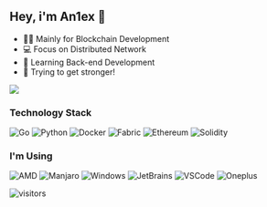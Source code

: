 ## Hey, i'm An1ex 👋

<!--
**An1ex/An1ex** is a ✨ _special_ ✨ repository because its `README.md` (this file) appears on your GitHub profile.

Here are some ideas to get you started:

- 🔭 I’m currently working on ...
- 🌱 I’m currently learning ...
- 👯 I’m looking to collaborate on ...
- 🤔 I’m looking for help with ...
- 💬 Ask me about ...
- 📫 How to reach me: ...
- 😄 Pronouns: ...
- ⚡ Fun fact: ...
-->
- 👨‍💻 Mainly for Blockchain Development
- 💻️ Focus on Distributed Network
- 🌱 Learning Back-end Development
- 💪 Trying to get stronger!

<img src="https://github-readme-stats.vercel.app/api?username=An1ex&show_icons=true&count_private=true">

[//]: # (<img src="https://github-readme-stats.vercel.app/api/top-langs/?username=An1ex&layout=compact">)

### Technology Stack

![Go](https://img.shields.io/badge/go-%2300ADD8?style=for-the-badge&logo=go&logoColor=white)
![Python](https://img.shields.io/badge/python-%233776AB?style=for-the-badge&logo=python&logoColor=white)
![Docker](https://img.shields.io/badge/docker-%232496ED?&style=for-the-badge&logo=docker&logoColor=white)
![Fabric](https://img.shields.io/badge/hyperledger-%232F3134?style=for-the-badge&logo=hyperledger&logoColor=white)
![Ethereum](https://img.shields.io/badge/ethereum-%233C3C3D?style=for-the-badge&logo=ethereum&logoColor=white)
![Solidity](https://img.shields.io/badge/solidity-%23363636?style=for-the-badge&logo=solidity&logoColor=white)


### I'm Using

![AMD](https://img.shields.io/badge/amd-%23ED1C24?&style=for-the-badge&logo=amd&logoColor=white)
![Manjaro](https://img.shields.io/badge/manjaro-%2335BF5C?&style=for-the-badge&logo=manjaro&logoColor=white)
![Windows](https://img.shields.io/badge/windows-%230078D6?&style=for-the-badge&logo=windows&logoColor=white)
![JetBrains](https://img.shields.io/badge/jetbrains-%23000000?&style=for-the-badge&logo=jetbrains&logoColor=white)
![VSCode](https://img.shields.io/badge/vscode-%23007ACC?&style=for-the-badge&logo=visual-studio-code&logoColor=white)
![Oneplus](https://img.shields.io/badge/onsplus-%23F5010C?&style=for-the-badge&logo=oneplus&logoColor=white)

![visitors](https://visitor-badge.laobi.icu/badge?page_id=An1ex.An1ex)


